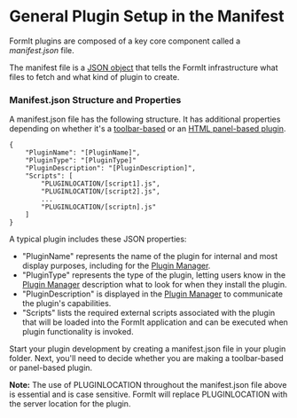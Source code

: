 # General Plugin Setup in the Manifest

FormIt plugins are composed of a key core component called a _manifest.json_ file.&#x20;

The manifest file is a [JSON object](http://www.json.org) that tells the FormIt infrastructure what files to fetch and what kind of plugin to create.

### Manifest.json Structure and Properties

A manifest.json file has the following structure. It has additional properties depending on whether it's a [toolbar-based](../additional-development-options/creating-a-toolbar-based-plugin.md) or an [HTML panel-based plugin](../additional-development-options/creating-an-html-panel-plugin.md).

```
{
    "PluginName": "[PluginName]",
    "PluginType": "[PluginType]"
    "PluginDescription": "[PluginDescription]",
    "Scripts": [
        "PLUGINLOCATION/[script1].js",
        "PLUGINLOCATION/[script2].js",
        ...
        "PLUGINLOCATION/[scriptn].js"
    ]
}               
```

A typical plugin includes these JSON properties:

* "PluginName" represents the name of the plugin for internal and most display purposes, including for the [Plugin Manager](https://formit3d.github.io/FormItExamplePlugins/index.html).
* "PluginType" represents the type of the plugin, letting users know in the [Plugin Manager](https://formit3d.github.io/FormItExamplePlugins/index.html) description what to look for when they install the plugin.
* "PluginDescription" is displayed in the [Plugin Manager](https://formit3d.github.io/FormItExamplePlugins/index.html) to communicate the plugin's capabilities.
* "Scripts" lists the required external scripts associated with the plugin that will be loaded into the FormIt application and can be executed when plugin functionality is invoked.

Start your plugin development by creating a manifest.json file in your plugin folder. Next, you'll need to decide whether you are making a toolbar-based or panel-based plugin.

**Note:** The use of PLUGINLOCATION throughout the manifest.json file above is essential and is case sensitive. FormIt will replace PLUGINLOCATION with the server location for the plugin.
